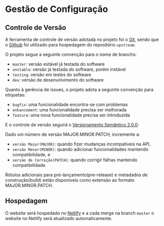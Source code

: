 # Gestão de Configuração

## Controle de Versão

A ferramenta de controle de versão adotada no projeto foi o
[Git](https://git-scm.com/), sendo que o [Github](https://github.com)
foi utilizado para hospedagem do repositório `upstream`.

O projeto segue a seguinte convenção para o nome de branchs:

- `master`: versão estável já testada do software
- `unstable`: versão já testada do software, porém instável
- `testing`: versão em testes do software
- `dev`: versão de desenvolvimento do software

Quanto à gerência de issues, o projeto adota a seguinte convenção para
etiquetas:

- `bugfix`: uma funcionalidade encontra-se com problemas
- `enhancement`: uma funcionalidade precisa ser melhorada
- `feature`: uma nova funcionalidade precisa ser introduzida

E o controle de versão seguirá o [Versionamento Semântico 2.0.0](https://semver.org/lang/pt-BR/):

Dado um número de versão MAJOR.MINOR.PATCH, incremente a:

- `versão Maior(MAJOR)`: quando fizer mudanças incompatíveis na API,
- `versão Menor(MINOR)`: quando adicionar funcionalidades mantendo compatibilidade, e
- `versão de Correção(PATCH)`: quando corrigir falhas mantendo compatibilidade.

Rótulos adicionais para pré-lançamento(pre-release) e metadados de construção(build) estão disponíveis como extensão ao formato MAJOR.MINOR.PATCH.

## Hospedagem

O website será hospedado no [Netlify](https://www.netlify.com/) e a cada merge na branch `master` o website no Netlify será atualizado automaticamente.
